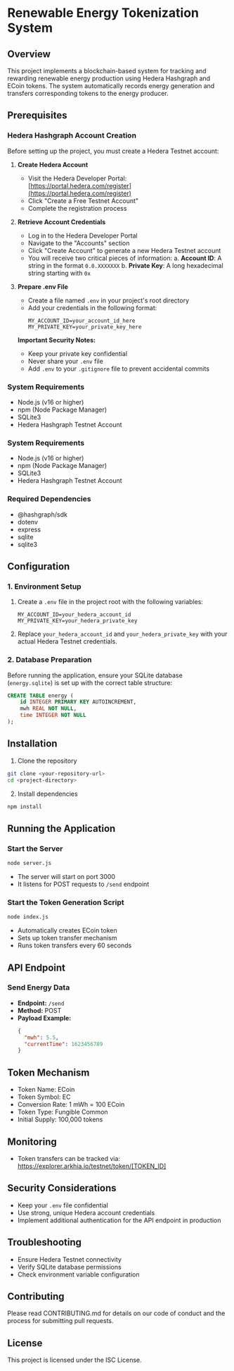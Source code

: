 # Renewable Energy Tokenization System

## Overview

This project implements a blockchain-based system for tracking and rewarding renewable energy production using Hedera Hashgraph and ECoin tokens. The system automatically records energy generation and transfers corresponding tokens to the energy producer.

## Prerequisites

### Hedera Hashgraph Account Creation

Before setting up the project, you must create a Hedera Testnet account:

1. **Create Hedera Account**
   - Visit the Hedera Developer Portal: [https://portal.hedera.com/register](https://portal.hedera.com/register)
   - Click "Create a Free Testnet Account"
   - Complete the registration process

2. **Retrieve Account Credentials**
   - Log in to the Hedera Developer Portal
   - Navigate to the "Accounts" section
   - Click "Create Account" to generate a new Hedera Testnet account
   - You will receive two critical pieces of information:
     a. **Account ID**: A string in the format `0.0.XXXXXXX`
     b. **Private Key**: A long hexadecimal string starting with `0x`

3. **Prepare .env File**
   - Create a file named `.env` in your project's root directory
   - Add your credentials in the following format:
     ```
     MY_ACCOUNT_ID=your_account_id_here
     MY_PRIVATE_KEY=your_private_key_here
     ```

   **Important Security Notes:**
   - Keep your private key confidential
   - Never share your `.env` file
   - Add `.env` to your `.gitignore` file to prevent accidental commits

### System Requirements
- Node.js (v16 or higher)
- npm (Node Package Manager)
- SQLite3
- Hedera Hashgraph Testnet Account

### System Requirements
- Node.js (v16 or higher)
- npm (Node Package Manager)
- SQLite3
- Hedera Hashgraph Testnet Account

### Required Dependencies
- @hashgraph/sdk
- dotenv
- express
- sqlite
- sqlite3

## Configuration

### 1. Environment Setup

1. Create a `.env` file in the project root with the following variables:
   ```
   MY_ACCOUNT_ID=your_hedera_account_id
   MY_PRIVATE_KEY=your_hedera_private_key
   ```

2. Replace `your_hedera_account_id` and `your_hedera_private_key` with your actual Hedera Testnet credentials.

### 2. Database Preparation

Before running the application, ensure your SQLite database (`energy.sqlite`) is set up with the correct table structure:

```sql
CREATE TABLE energy (
    id INTEGER PRIMARY KEY AUTOINCREMENT,
    mwh REAL NOT NULL,
    time INTEGER NOT NULL
);
```

## Installation

1. Clone the repository
```bash
git clone <your-repository-url>
cd <project-directory>
```

2. Install dependencies
```bash
npm install
```

## Running the Application

### Start the Server
```bash
node server.js
```
- The server will start on port 3000
- It listens for POST requests to `/send` endpoint

### Start the Token Generation Script
```bash
node index.js
```
- Automatically creates ECoin token
- Sets up token transfer mechanism
- Runs token transfers every 60 seconds

## API Endpoint

### Send Energy Data
- **Endpoint:** `/send`
- **Method:** POST
- **Payload Example:**
  ```json
  {
    "mwh": 5.5,
    "currentTime": 1623456789
  }
  ```

## Token Mechanism

- Token Name: ECoin
- Token Symbol: EC
- Conversion Rate: 1 mWh = 100 ECoin
- Token Type: Fungible Common
- Initial Supply: 100,000 tokens

## Monitoring

- Token transfers can be tracked via: https://explorer.arkhia.io/testnet/token/[TOKEN_ID]

## Security Considerations

- Keep your `.env` file confidential
- Use strong, unique Hedera account credentials
- Implement additional authentication for the API endpoint in production

## Troubleshooting

- Ensure Hedera Testnet connectivity
- Verify SQLite database permissions
- Check environment variable configuration

## Contributing

Please read CONTRIBUTING.md for details on our code of conduct and the process for submitting pull requests.

## License

This project is licensed under the ISC License.
